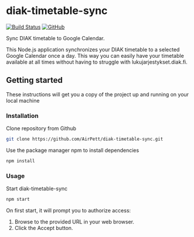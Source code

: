 # diak-timetable-sync

[![Build Status](https://travis-ci.com/AirPett/diak-timetable-sync.svg?branch=master)](https://travis-ci.com/AirPett/diak-timetable-sync) [![GitHub](https://img.shields.io/github/license/airpett/diak-timetable-sync)](blob/master/LICENSE)

Sync DIAK timetable to Google Calendar.

This Node.js application synchronizes your DIAK timetable to a selected Google Calendar once a day. This way you can easily have your timetable available at all times without having to struggle with lukujarjestykset.diak.fi.

## Getting started

These instructions will get you a copy of the project up and running on your local machine

### Installation

Clone repository from Github

```bash
git clone https://github.com/AirPett/diak-timetable-sync.git
```

Use the package manager npm to install dependencies

```bash
npm install
```

### Usage

Start diak-timetable-sync

```bash
npm start
```

On first start, it will prompt you to authorize access:

1. Browse to the provided URL in your web browser.
2. Click the Accept button.
